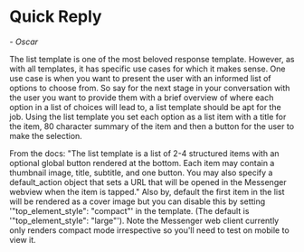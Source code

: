 # Quick Reply
_- Oscar_

The list template is one of the most beloved response template. However, as with all templates, it has specific use cases for which it makes sense. One use case is when you want to present the user with an informed list of options to choose from. So say for the next stage in your conversation with the user you want to provide them with a brief overview of where each option in a list of choices will lead to, a list template should be apt for the job. Using the list template you set each option as a list item with a title for the item, 80 character summary of the item and then a button for the user to make the selection.

From the docs: "The list template is a list of 2-4 structured items with an optional global button rendered at the bottom. Each item may contain a thumbnail image, title, subtitle, and one button. You may also specify a default_action object that sets a URL that will be opened in the Messenger webview when the item is tapped." Also by, default the first item in the list will be rendered as a cover image but you can disable this by setting '"top_element_style": "compact"' in the template. (The default is '"top_element_style": "large"'). Note the Messenger web client currently only renders compact mode irrespective so you'll need to test on mobile to view it.